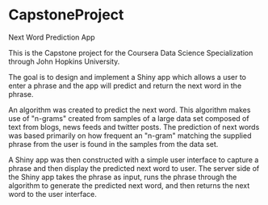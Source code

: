 # CapstoneProject
Next Word Prediction App

This is the Capstone project for the Coursera Data Science Specialization through John Hopkins University.

The goal is to design and implement a Shiny app which allows a user to enter a phrase and the app will predict and return the next word in the phrase.

An algorithm was created to predict the next word.  This algorithm makes use of "n-grams" created from samples of a large data set composed of text from blogs, news feeds and twitter posts.  The prediction of next words was based primarily on how frequent an "n-gram" matching the supplied phrase from the user is found in the samples from the data set.

A Shiny app was then constructed with a simple user interface to capture a phrase and then display the predicted next word to user.  The server side of the Shiny app takes the phrase as input, runs the phrase through the algorithm to generate the predicted next word, and then returns the next word to the user interface. 
